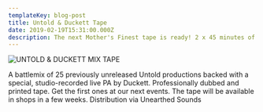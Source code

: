```yaml
---
templateKey: blog-post
title: Untold & Duckett Tape
date: 2019-02-19T15:31:00.000Z
description: The next Mother's Finest tape is ready! 2 x 45 minutes of exclusive material.
---
```

![UNTOLD & DUCKETT MIX TAPE](/img/tape.jpg "UNTOLD & DUCKETT MIX TAPE")

A battlemix of 25 previously unreleased Untold productions backed with a special, studio-recorded live PA by Duckett. Professionally dubbed and printed tape. Get the first ones at our next events. The tape will be available in shops in a few weeks. Distribution via Unearthed Sounds
